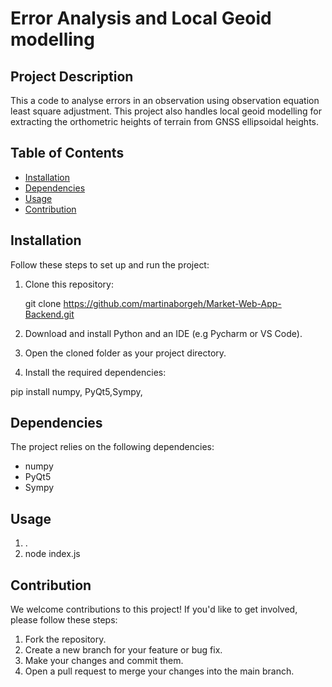# Error Analysis and Local Geoid modelling



## Project Description

This a code to analyse errors in an observation using observation equation least square adjustment. This project also handles local geoid modelling for extracting the orthometric heights of terrain from GNSS ellipsoidal heights.

## Table of Contents

- [Installation](#installation)
- [Dependencies](#dependencies)
- [Usage](#usage)
- [Contribution](#contribution)


## Installation

Follow these steps to set up and run the project:

1. Clone this repository:

      git clone https://github.com/martinaborgeh/Market-Web-App-Backend.git



2. Download and install Python and an IDE (e.g Pycharm or VS Code).

3. Open the cloned folder as your project directory.

4. Install the required dependencies:

pip install numpy, PyQt5,Sympy,



## Dependencies

The project relies on the following dependencies:

- numpy
- PyQt5
- Sympy



## Usage

1.  .
2. node index.js



<!-- You can add screenshots or GIFs here to demonstrate the usage -->

## Contribution

We welcome contributions to this project! If you'd like to get involved, please follow these steps:

1. Fork the repository.
2. Create a new branch for your feature or bug fix.
3. Make your changes and commit them.
4. Open a pull request to merge your changes into the main branch.
